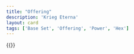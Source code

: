 ```yaml
---
title: "Offering"
description: 'Krieg Eterna'
layout: card
tags: ['Base Set', 'Offering', 'Power', 'Hex']
---
```

{{<card-detail-page title="Offering" artwork="Agnus Dei by Francisco de Zurbarán (1640)" />}}
